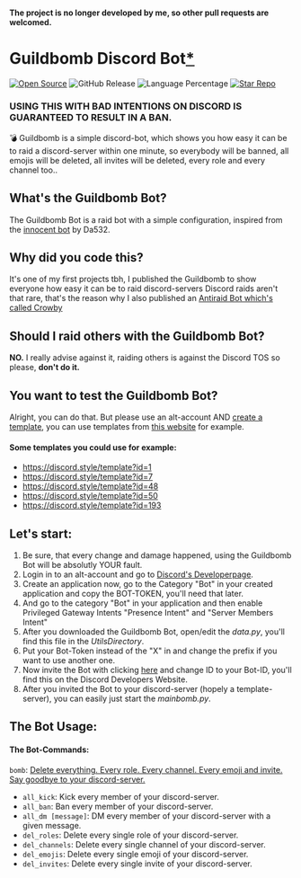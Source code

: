 #### The project is no longer developed by me, so other pull requests are welcomed.

# Guildbomb Discord Bot[*](https://github.com/ARealWant/Guildbomb-Discord-Bot#should-i-raid-others-with-the-guildbomb-bot)
[![Open Source](https://badges.frapsoft.com/os/v1/open-source.svg?v=103)](https://opensource.org/)
![GitHub Release](https://img.shields.io/github/v/release/ARealWant/Guildbomb-Discord-Raid-Bot)
![Language Percentage](https://img.shields.io/github/languages/top/ARealWant/Guildbomb-Discord-Raid-Bot)
[![Star Repo](https://img.shields.io/github/stars/ARealWant/Guildbomb-Discord-Raid-Bot?color=%236c5ce7)]()  
### USING THIS WITH BAD INTENTIONS ON DISCORD IS GUARANTEED TO RESULT IN A BAN.  

💣 Guildbomb is a simple discord-bot, which shows you how easy it can be to raid a discord-server within one minute, so everybody will be banned, all emojis will be deleted, all invites will be deleted, every role and every channel too..

## What's the Guildbomb Bot?
The Guildbomb Bot is a raid bot with a simple configuration, inspired from the [innocent bot](https://github.com/Da532/Innocent-bot) by Da532.

## Why did you code this?
It's one of my first projects tbh, I published the Guildbomb to show everyone how easy it can be to raid discord-servers
Discord raids aren't that rare, that's the reason why I also published an [Antiraid Bot which's called Crowby](https://crowby.me/)

## Should I raid others with the Guildbomb Bot?
**NO.** I really advise against it, raiding others is against the Discord TOS so please, **don't do it.**

## You want to test the Guildbomb Bot?
Alright, you can do that. But please use an alt-account AND [create a template](https://support.discord.com/hc/en-us/articles/360041033511-Server-Templates#:~:text=Creating%20a%20Server%20Template,-Note%3A%20This%20feature&text=After%20you%20fill%20out%20the,to%20share%20your%20Server%20Template!), you can use templates from [this website](https://discord.style/) for example.

#### Some templates you could use for example:
- https://discord.style/template?id=1
- https://discord.style/template?id=7
- https://discord.style/template?id=48
- https://discord.style/template?id=50
- https://discord.style/template?id=193

## Let's start:
1. Be sure, that every change and damage happened, using the Guildbomb Bot will be absolutly YOUR fault.
2. Login in to an alt-account and go to [Discord's Developerpage](https://discord.com/developers/applications).
3. Create an application now, go to the Category "Bot" in your created application and copy the BOT-TOKEN, you'll need that later.
4. And go to the category "Bot" in your application and then enable Privileged Gateway Intents "Presence Intent" and "Server Members Intent"
5. After you downloaded the Guildbomb Bot, open/edit the *data.py*, you'll find this file in the *UtilsDirectory*.
6. Put your Bot-Token instead of the "X" in and change the prefix if you want to use another one.
7. Now invite the Bot with clicking [here](https://discord.com/oauth2/authorize?client_id=ID&scope=bot&permissions=8)
and change ID to your Bot-ID, you'll find this on the Discord Developers Website.
8. After you invited the Bot to your discord-server (hopely a template-server), you can easily just start the *mainbomb.py*.

## The Bot Usage:
#### The Bot-Commands:
`bomb`: [Delete everything. Every role. Every channel. Every emoji and invite. Say goodbye to your discord-server.](https://github.com/ARealWant/Guildbomb/wiki/The-Guildbomb-Raidcommand)

- `all_kick`: Kick every member of your discord-server.
- `all_ban`: Ban every member of your discord-server.
- `all_dm [message]`: DM every member of your discord-server with a given message.
- `del_roles`: Delete every single role of your discord-server.
- `del_channels`: Delete every single channel of your discord-server.
- `del_emojis`: Delete every single emoji of your discord-server.
- `del_invites`: Delete every single invite of your discord-server.

